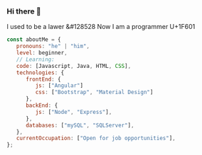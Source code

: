 ### Hi there 👋

  I used to be a lawer &#128528
  Now I am a programmer U+1F601

```javascript
const aboutMe = {
   pronouns: "he" | "him",
   level: beginner,
   // Learning:
   code: [Javascript, Java, HTML, CSS],
   technologies: {
      frontEnd: {
         js: ["Angular"]
         css: ["Bootstrap", "Material Design"]
      },
      backEnd: {
         js: ["Node", "Express"],
      },
      databases: ["mySQL", "SQLServer"],
   },
   currentOccupation: ["Open for job opportunities"],
};
```
</br></br>
